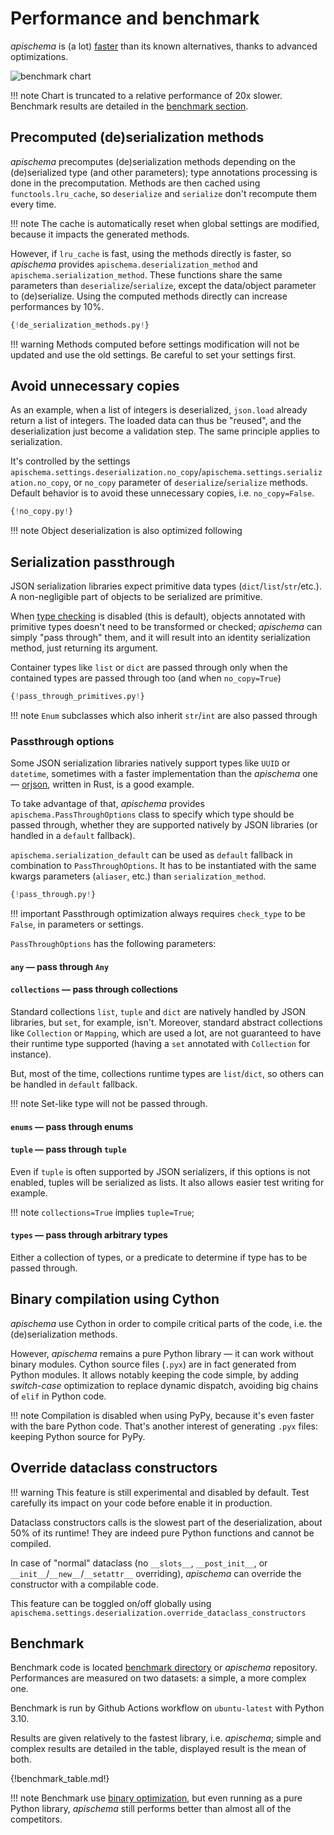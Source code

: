 # Performance and benchmark

*apischema* is (a lot) [faster](#benchmark) than its known alternatives, thanks to advanced optimizations.    

![benchmark chart](benchmark_chart.svg)

!!! note
    Chart is truncated to a relative performance of 20x slower. Benchmark results are detailed in the [benchmark section](#benchmark).

## Precomputed (de)serialization methods

*apischema* precomputes (de)serialization methods depending on the (de)serialized type (and other parameters); type annotations processing is done in the precomputation. Methods are then cached using `functools.lru_cache`, so `deserialize` and `serialize` don't recompute them every time.

!!! note
    The cache is automatically reset when global settings are modified, because it impacts the generated methods.

However, if `lru_cache` is fast, using the methods directly is faster, so *apischema* provides `apischema.deserialization_method` and `apischema.serialization_method`. These functions share the same parameters than `deserialize`/`serialize`, except the data/object parameter to (de)serialize. Using the computed methods directly can increase performances by 10%.

```python
{!de_serialization_methods.py!}
```

!!! warning
    Methods computed before settings modification will not be updated and use the old settings. Be careful to set your settings first.

## Avoid unnecessary copies

As an example, when a list of integers is deserialized, `json.load` already return a list of integers. The loaded data can thus be "reused", and the deserialization just become a validation step. The same principle applies to serialization.

It's controlled by the settings `apischema.settings.deserialization.no_copy`/`apischema.settings.serialization.no_copy`, or `no_copy` parameter of `deserialize`/`serialize` methods. Default behavior is to avoid these unnecessary copies, i.e. `no_copy=False`.

```python
{!no_copy.py!}
```

!!! note
    Object deserialization is also optimized following 

## Serialization passthrough

JSON serialization libraries expect primitive data types (`dict`/`list`/`str`/etc.). A non-negligible part of objects to be serialized are primitive.

When [type checking](#type-checking) is disabled (this is default), objects annotated with primitive types doesn't need to be transformed or checked; *apischema* can simply "pass through" them, and it will result into an identity serialization method, just returning its argument.

Container types like `list` or `dict` are passed through only when the contained types are passed through too (and when `no_copy=True`)

```python
{!pass_through_primitives.py!}
```

!!! note
    `Enum` subclasses which also inherit `str`/`int` are also passed through

### Passthrough options

Some JSON serialization libraries natively support types like `UUID` or `datetime`, sometimes with a faster implementation than the *apischema* one — [orjson](https://github.com/ijl/orjson), written in Rust, is a good example.

To take advantage of that, *apischema* provides `apischema.PassThroughOptions` class to specify which type should be passed through, whether they are supported natively by JSON libraries (or handled in a `default` fallback). 

`apischema.serialization_default` can be used as `default` fallback in combination to `PassThroughOptions`. It has to be instantiated with the same kwargs parameters (`aliaser`, etc.) than `serialization_method`.

```python
{!pass_through.py!}
```

!!! important
    Passthrough optimization always requires `check_type` to be `False`, in parameters or settings.

`PassThroughOptions` has the following parameters:

#### `any` — pass through `Any`

#### `collections` — pass through collections

Standard collections `list`, `tuple` and `dict` are natively handled by JSON libraries, but `set`, for example, isn't. Moreover, standard abstract collections like `Collection` or `Mapping`, which are used a lot, are
not guaranteed to have their runtime type supported (having a `set` annotated with
`Collection` for instance). 

But, most of the time, collections runtime types are `list`/`dict`, so others can be handled in `default` fallback.

!!! note
    Set-like type will not be passed through.

#### `enums` — pass through enums

#### `tuple` — pass through `tuple`

Even if `tuple` is often supported by JSON serializers, if this options is not enabled, tuples will be serialized as lists. It also allows easier test writing for example.

!!! note
    `collections=True` implies `tuple=True`;

#### `types` — pass through arbitrary types

Either a collection of types, or a predicate to determine if type has to be passed through.

## Binary compilation using Cython

*apischema* use Cython in order to compile critical parts of the code, i.e. the (de)serialization methods.

However, *apischema* remains a pure Python library — it can work without binary modules. Cython source files (`.pyx`) are in fact generated from Python modules. It allows notably keeping the code simple, by adding *switch-case* optimization to replace dynamic dispatch, avoiding big chains of `elif` in Python code.

!!! note
    Compilation is disabled when using PyPy, because it's even faster with the bare Python code.
    That's another interest of generating `.pyx` files: keeping Python source for PyPy.

## Override dataclass constructors

!!! warning
    This feature is still experimental and disabled by default. Test carefully its impact on your code before enable it in production.

Dataclass constructors calls is the slowest part of the deserialization, about 50% of its runtime!
They are indeed pure Python functions and cannot be compiled.

In case of "normal" dataclass (no `__slots__`, `__post_init__`, or `__init__`/`__new__`/`__setattr__` overriding), *apischema* can override the constructor with a compilable code. 

This feature can be toggled on/off globally using `apischema.settings.deserialization.override_dataclass_constructors`

## Benchmark

Benchmark code is located [benchmark directory](https://github.com/wyfo/apischema/tree/master/benchmark) or *apischema* repository.
Performances are measured on two datasets: a simple, a more complex one.

Benchmark is run by Github Actions workflow on `ubuntu-latest` with Python 3.10.

Results are given relatively to the fastest library, i.e. *apischema*; simple and complex results are detailed in the table, displayed result is the mean of both.

{!benchmark_table.md!}

!!! note
    Benchmark use [binary optimization](#binary-compilation-using-cython), but even running as a pure Python library, *apischema* still performs better than almost all of the competitors.